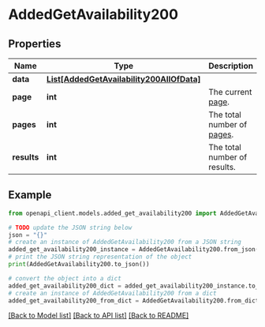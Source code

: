 # AddedGetAvailability200


## Properties

Name | Type | Description | Notes
------------ | ------------- | ------------- | -------------
**data** | [**List[AddedGetAvailability200AllOfData]**](AddedGetAvailability200AllOfData.md) |  | [optional] 
**page** | **int** | The current [page](https://techdocs.akamai.com/linode-api/reference/pagination). | [optional] [readonly] 
**pages** | **int** | The total number of [pages](https://techdocs.akamai.com/linode-api/reference/pagination). | [optional] [readonly] 
**results** | **int** | The total number of results. | [optional] [readonly] 

## Example

```python
from openapi_client.models.added_get_availability200 import AddedGetAvailability200

# TODO update the JSON string below
json = "{}"
# create an instance of AddedGetAvailability200 from a JSON string
added_get_availability200_instance = AddedGetAvailability200.from_json(json)
# print the JSON string representation of the object
print(AddedGetAvailability200.to_json())

# convert the object into a dict
added_get_availability200_dict = added_get_availability200_instance.to_dict()
# create an instance of AddedGetAvailability200 from a dict
added_get_availability200_from_dict = AddedGetAvailability200.from_dict(added_get_availability200_dict)
```
[[Back to Model list]](../README.md#documentation-for-models) [[Back to API list]](../README.md#documentation-for-api-endpoints) [[Back to README]](../README.md)


